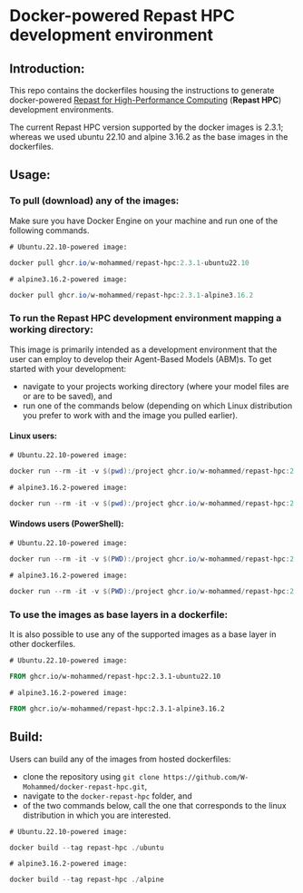 # Docker-powered Repast HPC development environment

## Introduction:
This repo contains the dockerfiles housing the instructions to generate docker-powered [Repast for High-Performance Computing](https://repast.github.io/repast_hpc.html) (**Repast HPC**) development environments.

The current Repast HPC version supported by the docker images is 2.3.1; whereas we used ubuntu 22.10 and alpine 3.16.2 as the base images in the dockerfiles.

## Usage:
### To pull (download) any of the images:
Make sure you have Docker Engine on your machine and run one of the following commands.

`# Ubuntu.22.10-powered image:`
```powershell
docker pull ghcr.io/w-mohammed/repast-hpc:2.3.1-ubuntu22.10
```
`# alpine3.16.2-powered image:`
```powershell
docker pull ghcr.io/w-mohammed/repast-hpc:2.3.1-alpine3.16.2
```

### To run the Repast HPC development environment mapping a working directory: 
This image is primarily intended as a development environment that the user can employ to develop their Agent-Based Models (ABM)s. To get started with your development: 
- navigate to your projects working directory (where your model files are or are to be saved), and
- run one of the commands below (depending on which Linux distribution you prefer to work with and the image you pulled earlier).

#### Linux users:
`# Ubuntu.22.10-powered image:`
```powershell
docker run --rm -it -v $(pwd):/project ghcr.io/w-mohammed/repast-hpc:2.3.1-ubuntu22.10
```
`# alpine3.16.2-powered image:`
```powershell
docker run --rm -it -v $(pwd):/project ghcr.io/w-mohammed/repast-hpc:2.3.1-alpine3.16.2
```
#### Windows users (PowerShell):
`# Ubuntu.22.10-powered image:`
```powershell
docker run --rm -it -v $(PWD):/project ghcr.io/w-mohammed/repast-hpc:2.3.1-ubuntu22.10
```
`# alpine3.16.2-powered image:`
```powershell
docker run --rm -it -v $(PWD):/project ghcr.io/w-mohammed/repast-hpc:2.3.1-alpine3.16.2
```

### To use the images as base layers in a dockerfile:
It is also possible to use any of the supported images as a base layer in other dockerfiles. 

`# Ubuntu.22.10-powered image:`
```dockerfile
FROM ghcr.io/w-mohammed/repast-hpc:2.3.1-ubuntu22.10
```
`# alpine3.16.2-powered image:`
```dockerfile
FROM ghcr.io/w-mohammed/repast-hpc:2.3.1-alpine3.16.2
```

## Build:
Users can build any of the images from hosted dockerfiles:
- clone the repository using `git clone https://github.com/W-Mohammed/docker-repast-hpc.git`,
- navigate to the `docker-repast-hpc` folder, and 
- of the two commands below, call the one that corresponds to the linux distribution in which you are interested.

`# Ubuntu.22.10-powered image:`
```powershell
docker build --tag repast-hpc ./ubuntu
```
`# alpine3.16.2-powered image:`
```powershell
docker build --tag repast-hpc ./alpine
```